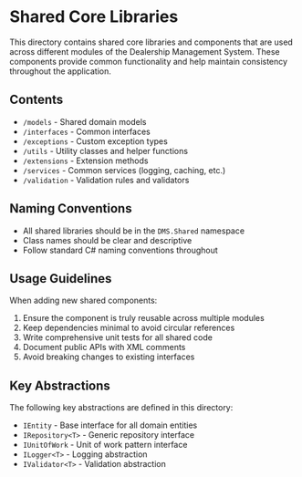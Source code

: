 # Shared Core Libraries

This directory contains shared core libraries and components that are used across different modules of the Dealership Management System. These components provide common functionality and help maintain consistency throughout the application.

## Contents

- `/models` - Shared domain models
- `/interfaces` - Common interfaces
- `/exceptions` - Custom exception types
- `/utils` - Utility classes and helper functions
- `/extensions` - Extension methods
- `/services` - Common services (logging, caching, etc.)
- `/validation` - Validation rules and validators

## Naming Conventions

- All shared libraries should be in the `DMS.Shared` namespace
- Class names should be clear and descriptive
- Follow standard C# naming conventions throughout

## Usage Guidelines

When adding new shared components:

1. Ensure the component is truly reusable across multiple modules
2. Keep dependencies minimal to avoid circular references
3. Write comprehensive unit tests for all shared code
4. Document public APIs with XML comments
5. Avoid breaking changes to existing interfaces

## Key Abstractions

The following key abstractions are defined in this directory:

- `IEntity` - Base interface for all domain entities
- `IRepository<T>` - Generic repository interface
- `IUnitOfWork` - Unit of work pattern interface
- `ILogger<T>` - Logging abstraction
- `IValidator<T>` - Validation abstraction
